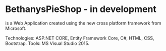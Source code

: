 # BethanysPieShop - in development
is a Web Application created using the new cross platform framework from Microsoft.

Technologies: ASP.NET CORE, Entity Framework Core, C#, HTML, CSS, Bootstrap.
Tools: MS Visual Studio 2015.
